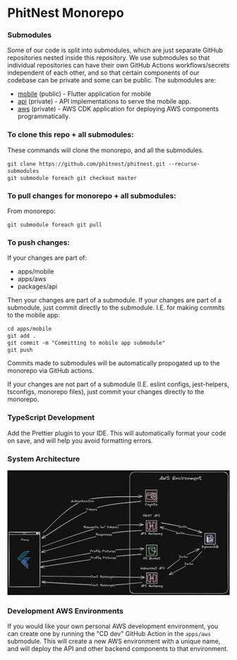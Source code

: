 # PhitNest Monorepo

### Submodules

Some of our code is split into submodules, which are just separate GitHub repositories nested inside this repository. We use submodules so that individual repositories can have their own GitHub Actions workflows/secrets independent of each other, and so that certain components of our codebase can be private and some can be public. The submodules are:

- [mobile](https://github.com/PhitNest/mobile) (public) - Flutter application for mobile
- [api](https://github.com/PhitNest/api) (private) - API implementations to serve the mobile app.
- [aws](https://github.com/PhitNest/aws) (private) - AWS CDK application for deploying AWS components programmatically.

### To clone this repo + all submodules:

These commands will clone the monorepo, and all the submodules.

```
git clone https://github.com/phitnest/phitnest.git --recurse-submodules
git submodule foreach git checkout master
```

### To pull changes for monorepo + all submodules:

From monorepo:

```
git submodule foreach git pull
```

### To push changes:

If your changes are part of:

- apps/mobile
- apps/aws
- packages/api

Then your changes are part of a submodule. If your changes are part of a submodule, just commit directly to the submodule. I.E. for making commits to the mobile app:

```
cd apps/mobile
git add .
git commit -m "Committing to mobile app submodule"
git push
```

Commits made to submodules will be automatically propogated up to the monorepo via GitHub actions.

If your changes are not part of a submodule (I.E. eslint configs, jest-helpers, tsconfigs, monorepo files), just commit your changes directly to the monorepo.

### TypeScript Development

Add the Prettier plugin to your IDE. This will automatically format your code on save, and will help you avoid formatting errors.

### System Architecture

![System Architecture](docs/architecture.png)

### Development AWS Environments

If you would like your own personal AWS development environment, you can create one by running the "CD dev" GitHub Action in the `apps/aws` submodule. This will create a new AWS environment with a unique name, and will deploy the API and other backend components to that environment.
